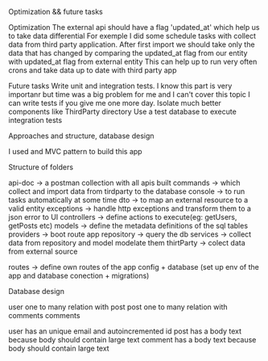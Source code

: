 Optimization && future tasks

Optimization
The external api should have a flag 'updated_at' which help us to take data differential
For exemple 
I did some schedule tasks with collect data from third party application. 
After first import we should take only the data that has changed by comparing the updated_at flag from our entity with updated_at flag from external entity
This can help up to run very often crons and take data up to date with third party app

Future tasks
Write unit and integration tests. I know this part is very importanr but time was a big problem for me and I can't cover this topic
I can write tests if you give me one more day.
Isolate much better components like ThirdParty directory
Use a test database to execute integration tests

Approaches and structure, database design

I used and MVC pattern to build this app

Structure of folders

api-doc
	-> a postman collection with all apis built
commands
	-> which collect and import data from tirdparty to the database
console
	-> to run tasks automatically at some time
dto
   -> to map an external resource to a valid entity
exceptions
	-> handle http exceptions and transform them to a json error to UI
controllers
	-> define actions to execute(eg: getUsers, getPosts etc)
models
	-> define the metadata definitions of the sql tables
providers
	-> boot route app
repository
	-> query the db
services
	-> collect data from repository and model modelate them
thirtParty
	-> colect data from external source

routes
	-> define own routes of the app
config + database (set up env of the app and database conection + migrations)

Database design

user one to many relation with post
post one to many relation with comments
comments

user has an unique email and autoincremented id
post has a body text because body should contain large text
comment has a body text because body should contain large text
